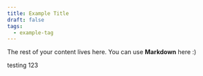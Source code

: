 ```yaml
---
title: Example Title
draft: false
tags:
  - example-tag
---
```

 
The rest of your content lives here. You can use **Markdown** here :)


testing 123

